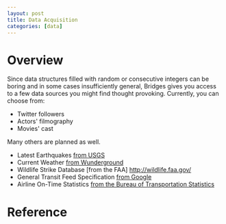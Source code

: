 ```yaml
---
layout: post
title: Data Acquisition
categories: [data]
---
```


# Overview

Since data structures filled with random or consecutive integers can be boring
and in some cases insufficiently general, Bridges gives you access to a few data
sources you might find thought provoking. Currently, you can choose from:

* Twitter followers
* Actors' filmography
* Movies' cast

Many others are planned as well.

* Latest Earthquakes [from USGS](http://earthquake.usgs.gov/earthquakes/feed/v1.0/)
* Current Weather [from Wunderground](http://www.wunderground.com/weather/api/)
* Wildlife Strike Database [from the FAA] http://wildlife.faa.gov/
* General Transit Feed Specification [from Google](https://developers.google.com/transit/gtfs/reference)
* Airline On-Time Statistics [from the Bureau of Transportation Statistics](http://www.transtats.bts.gov/ot_delay/ot_delaycause1.asp)


# Reference
